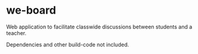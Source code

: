 we-board
==================

Web application to facilitate classwide discussions between students and a teacher.

Dependencies and other build-code not included.
